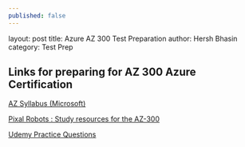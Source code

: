 ```yaml
---
published: false
---
```

layout: post
title: Azure AZ 300 Test Preparation
author: Hersh Bhasin
category: Test Prep
## Links for preparing for AZ 300 Azure Certification

[AZ Syllabus (Microsoft)](https://www.microsoft.com/en-us/learning/exam-az-300.aspx)

[Pixal Robots : Study resources for the AZ-300](https://pixelrobots.co.uk/2018/09/study-resources-for-the-az-300/)

[Udemy Practice Questions](https://www.udemy.com/az-300-azure-architecture-technologies-practice-test)
